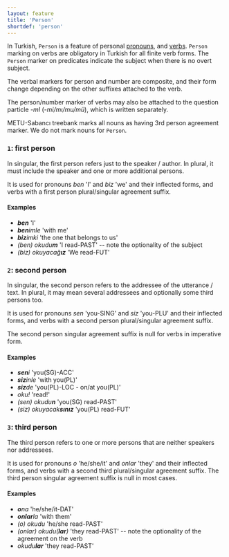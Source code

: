 ```yaml
---
layout: feature
title: 'Person'
shortdef: 'person'
---
```


In Turkish, `Person` is a feature of personal [pronouns](tr-pos/PRON), and [verbs](tr-pos/VERB).
`Person` marking on verbs are obligatory in Turkish for all finite verb forms.
The `Person` marker on predicates indicate the subject when there is
no overt subject.


The verbal markers for person and number are composite, and their form change
depending on the other suffixes attached to the verb.

The person/number marker of verbs may also be attached to the question particle *-mI* (*-mi/mı/mu/mü*), which is written separately.

METU-Sabancı treebank marks all nouns as having 3rd person agreement marker.
We do not mark nouns for `Person`.

### `1`: first person

In singular, the first person refers just to the speaker / author. In
plural, it must include the speaker and one or more additional
persons. 

It is used for pronouns *ben* 'I' and *biz* 'we' and their inflected forms, and verbs with a first person  plural/singular agreement suffix.

#### Examples

* *<b>ben</b>* 'I'
* *<b>ben</b>imle* 'with me'
* *<b>biz</b>imki* 'the one that belongs to us'
* *(ben) okudu<b>m</b>* 'I read-PAST' -- note the optionality of the subject
* *(biz) okuyacağ<b>ız</b>* 'We read-FUT'


### `2`: second person

In singular, the second person refers to the addressee of the
utterance / text. In plural, it may mean several addressees and
optionally some third persons too.

It is used for pronouns *sen* 'you-SING' and *siz* 'you-PLU' and their inflected forms, and verbs with a second person  plural/singular agreement suffix.

The second person singular agreement suffix is null for verbs in imperative form.

#### Examples

* *<b>sen</b>i* 'you(SG)-ACC'
* *<b>siz</b>inle* 'with you(PL)'
* *<b>siz</b>de* 'you(PL)-LOC - on/at you(PL)'
* *oku!* 'read!'
* *(sen) okudu<b>n</b>* 'you(SG) read-PAST'
* *(siz) okuyacak<b>sınız</b>* 'you(PL) read-FUT'


### `3`: third person

The third person refers to one or more persons that are neither
speakers nor addressees.

It is used for pronouns *o* 'he/she/it' and *onlar* 'they' and their inflected forms, and verbs with a second third plural/singular agreement suffix. The third person singular agreement suffix is null in most cases. 

#### Examples

* *<b>o</b>na* 'he/she/it-DAT'
* *<b>onlar</b>la* 'with them'
* *(o) okudu* 'he/she read-PAST'
* *(onlar) okudu(<b>lar</b>)* 'they read-PAST' -- note the optionality of the  agreement on the verb
* *okudu<b>lar</b>* 'they read-PAST'
<!-- Interlanguage links updated Út zář 29 20:43:03 CEST 2020 -->

